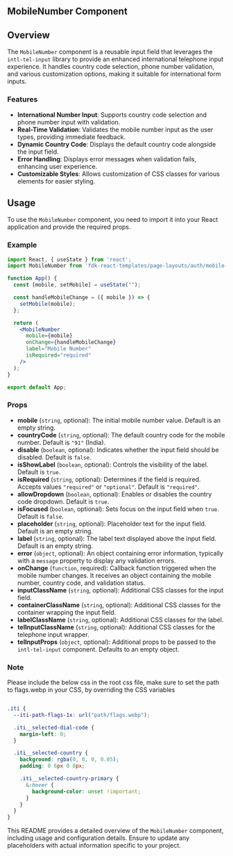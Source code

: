 ## MobileNumber Component

## Overview
The `MobileNumber` component is a reusable input field that leverages the `intl-tel-input` library to provide an enhanced international telephone input experience. It handles country code selection, phone number validation, and various customization options, making it suitable for international form inputs.

### Features

- **International Number Input**: Supports country code selection and phone number input with validation.
- **Real-Time Validation**: Validates the mobile number input as the user types, providing immediate feedback.
- **Dynamic Country Code**: Displays the default country code alongside the input field.
- **Error Handling**: Displays error messages when validation fails, enhancing user experience.
- **Customizable Styles**: Allows customization of CSS classes for various elements for easier styling.

## Usage
To use the `MobileNumber` component, you need to import it into your React application and provide the required props.

### Example

```jsx
import React, { useState } from 'react';
import MobileNumber from 'fdk-react-templates/page-layouts/auth/mobile-number/mobile-number';

function App() {
  const [mobile, setMobile] = useState("");

  const handleMobileChange = ({ mobile }) => {
    setMobile(mobile);
  };

  return (
    <MobileNumber
      mobile={mobile}
      onChange={handleMobileChange}
      label="Mobile Number"
      isRequired="required"
    />
  );
}

export default App;

```

### Props

- **mobile** (`string`, optional): The initial mobile number value. Default is an empty string.
- **countryCode** (`string`, optional): The default country code for the mobile number. Default is `"91"` (India).
- **disable** (`boolean`, optional): Indicates whether the input field should be disabled. Default is `false`.
- **isShowLabel** (`boolean`, optional): Controls the visibility of the label. Default is `true`.
- **isRequired** (`string`, optional): Determines if the field is required. Accepts values `"required"` or `"optional"`. Default is `"required"`.
- **allowDropdown** (`boolean`, optional): Enables or disables the country code dropdown. Default is `true`.
- **isFocused** (`boolean`, optional): Sets focus on the input field when `true`. Default is `false`.
- **placeholder** (`string`, optional): Placeholder text for the input field. Default is an empty string.
- **label** (`string`, optional): The label text displayed above the input field. Default is an empty string.
- **error** (`object`, optional): An object containing error information, typically with a `message` property to display any validation errors.
- **onChange** (`function`, required): Callback function triggered when the mobile number changes. It receives an object containing the mobile number, country code, and validation status.
- **inputClassName** (`string`, optional): Additional CSS classes for the input field.
- **containerClassName** (`string`, optional): Additional CSS classes for the container wrapping the input field.
- **labelClassName** (`string`, optional): Additional CSS classes for the label.
- **telInputClassName** (`string`, optional): Additional CSS classes for the telephone input wrapper.
- **telInputProps** (`object`, optional): Additional props to be passed to the `intl-tel-input` component. Defaults to an empty object.

### Note

Please include the below css in the root css file, make sure to set the path to flags.webp in your CSS, by overriding the CSS variables

```css

.iti {
  --iti-path-flags-1x: url("path/flags.webp");

  .iti__selected-dial-code {
    margin-left: 0;
  }

  .iti__selected-country {
    background: rgba(0, 0, 0, 0.05);
    padding: 0 6px 0 8px;

    .iti__selected-country-primary {
      &:hover {
        background-color: unset !important;
      }
    }
  }
}

```
This README provides a detailed overview of the `MobileNumber` component, including usage and configuration details. Ensure to update any placeholders with actual information specific to your project.
